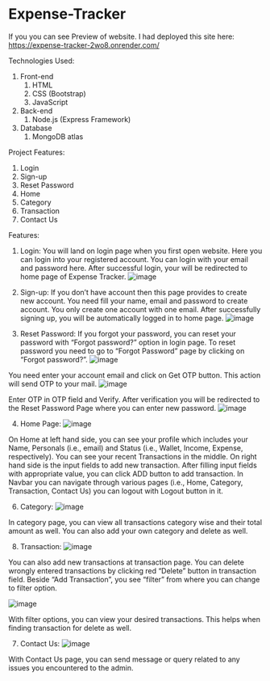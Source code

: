 # Expense-Tracker

If you you can see Preview of website.
I had deployed this site here: https://expense-tracker-2wo8.onrender.com/


Technologies Used:
1.  Front-end
    1.  HTML
    2.  CSS (Bootstrap)
    3.  JavaScript
2.	Back-end
    1.  Node.js (Express Framework)
3.	Database
    1.  MongoDB atlas


Project Features:
1.	Login
2.	Sign-up
3.	Reset Password
4.	Home
5.	Category
6.	Transaction
7.	Contact Us

Features:

1.	Login:
You will land on login page when you first open website. Here you can login into your registered account. You can login with your email and password here. After successful login, your will be redirected to home page of Expense Tracker.
![image](https://github.com/MayurVadhadiya360/Expense-Tracker/assets/75627309/4066c234-c556-49ca-9149-1e6663ad1b8a)

2.	Sign-up:
If you don’t have account then this page provides to create new account. You need fill your name, email and password to create account. You only create one account with one email. After successfully signing up, you will be automatically logged in to home page.
![image](https://github.com/MayurVadhadiya360/Expense-Tracker/assets/75627309/a69d8863-d053-40c0-bc19-68cd8327fe0a)

3.	Reset Password:
If you forgot your password, you can reset your password with “Forgot password?” option in login page.
To reset password you need to go to “Forgot Password” page by clicking on “Forgot password?”.
![image](https://github.com/MayurVadhadiya360/Expense-Tracker/assets/75627309/981c899b-39fd-4150-9766-e5b34725875f)

You need enter your account email and click on Get OTP button. This action will send OTP to your mail.
![image](https://github.com/MayurVadhadiya360/Expense-Tracker/assets/75627309/a84a127a-5f8e-4644-90ef-ef19d60a5d6f)

Enter OTP in OTP field and Verify. After verification you will be redirected to the Reset Password Page where you can enter new password.
![image](https://github.com/MayurVadhadiya360/Expense-Tracker/assets/75627309/3032594f-ad79-41e3-94a2-1e2e0646baed)

4.	Home Page:
![image](https://github.com/MayurVadhadiya360/Expense-Tracker/assets/75627309/6275224c-f9ae-4c3f-97dd-655471c5b22e)

On Home at left hand side, you can see your profile which includes your Name, Personals (i.e., email) and Status (i.e., Wallet, Income, Expense, respectively).
You can see your recent Transactions in the middle.
On right hand side is the input fields to add new transaction. After filling input fields with appropriate value, you can click ADD button to add transaction.
In Navbar you can navigate through various pages (i.e., Home, Category, Transaction, Contact Us) you can logout with Logout button in it.

6.	Category:
![image](https://github.com/MayurVadhadiya360/Expense-Tracker/assets/75627309/da0bc943-9d98-4e23-9341-b5009fd5d97e)

In category page, you can view all transactions category wise and their total amount as well. You can also add your own category and delete as well.

8.	Transaction:
![image](https://github.com/MayurVadhadiya360/Expense-Tracker/assets/75627309/13219ff2-1674-4052-a03a-9bdee68c8430)

You can also add new transactions at transaction page.
You can delete wrongly entered transactions by clicking red “Delete” button in transaction field.
Beside “Add Transaction”, you see “filter” from where you can change to filter option.

![image](https://github.com/MayurVadhadiya360/Expense-Tracker/assets/75627309/015bf854-050c-4157-96d7-5cd7aef13806)

With filter options, you can view your desired transactions. This helps when finding transaction for delete as well.

7.	Contact Us:
![image](https://github.com/MayurVadhadiya360/Expense-Tracker/assets/75627309/6ba66e2b-4407-4beb-9394-c293547ab42d)

With Contact Us page, you can send message or query related to any issues you encountered to the admin.





